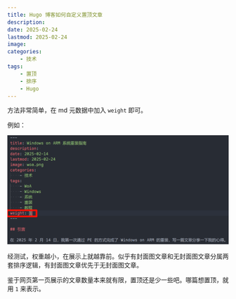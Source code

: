 ```yaml
---
title: Hugo 博客如何自定义置顶文章
description: 
date: 2025-02-24
lastmod: 2025-02-24
image: 
categories:
    - 技术
tags:
    - 置顶
    - 排序
    - Hugo
---
```


方法非常简单，在 md 元数据中加入 `weight` 即可。

例如：

![如图所示](演示.png)

经测试，权重越小，在展示上就越靠前。似乎有封面图文章和无封面图文章分属两套排序逻辑，有封面图文章优先于无封面图文章。

鉴于网页第一页展示的文章数量本来就有限，置顶还是少一些吧。哪篇想置顶，就用 `1` 来表示。
